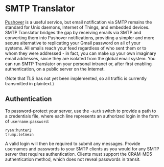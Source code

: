 # SMTP Translator

[Pushover](https://pushover.net) is a useful service, but email notification via SMTP remains the standard for Unix daemons, Internet of Things, and embedded devices. SMTP Translator bridges the gap by receiving emails via SMTP and converting them into Pushover notifications, providing a simpler and more secure alternative to replicating your Gmail password on all of your systems. All emails reach your feed regardless of who sent them or to whom they were addressed - in fact, you can make up your own imaginary email addresses, since they are isolated from the global email system. You can run SMTP Translator on your personal intranet or, after first enabling authentication, on a public server on the Internet.

(Note that TLS has not yet been implemented, so all traffic is currently transmitted in plaintext.)

## Authentication

To password-protect your server, use the `-auth` switch to provide a path to a credentials file, where each line represents an authorized login in the form of `username:password`:

```
ryan:hunter2
trump:letmein
```

A valid login will then be required to submit any messages. Provide usernames and passwords to your SMTP clients as you would for any SMTP server that requires authentication. Clients must support the CRAM-MD5 authentication method, which does not reveal passwords in transit.
